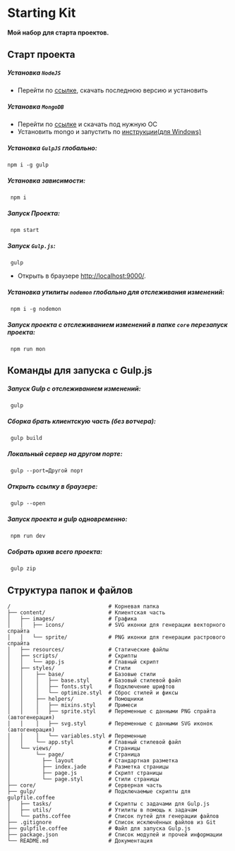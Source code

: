 # Starting Kit
**Мой набор для старта проектов.**

## Старт проекта

##### Установка `NodeJS`

- Перейти по [ссылке](https://nodejs.org/), скачать последнюю версию и установить

##### Установка `MongoDB`

- Перейти по [ссылке](https://www.mongodb.org/downloads#production) и скачать под нужную ОС
- Установить mongo и запустить по [инструкции(для Windows)](https://docs.mongodb.org/manual/tutorial/install-mongodb-on-windows/#install-mongodb)

##### Установка `GulpJS` глобально:
```
npm i -g gulp
```
##### Установка зависимости:
```
 npm i
```
##### Запуск Проекта:
```
 npm start
```
##### Запуск `Gulp.js`:
```
 gulp
```
* Открыть в браузере [http://localhost:9000/](http://localhost:9000/).

##### Установка утилиты `nodemon` глобально для отслеживания изменений:
```
 npm i -g nodemon
```
##### Запуск проекта с отслеживанием изменений в папке `core` перезапуск проекта:
```
 npm run mon
```
## Команды для запуска с Gulp.js

##### Запуск Gulp с отслеживанием изменений:
```
 gulp
```
##### Сборка брать клиентскую часть (без вотчера):
```
 gulp build
```
##### Локальный сервер на другом порте:
```
 gulp --port=Другой порт
```
##### Открыть ссылку в браузерe:
```
 gulp --open
```
##### Запуск проекта и gulp одновременно:
```
 npm run dev
```
##### Собрать архив всего проекта:
```
 gulp zip
```
## Структура папок и файлов
```
/                               # Корневая папка
├── content/                    # Клиентская часть 
│   ├── images/                 # Графика
│   │   ├── icons/              # SVG иконки для генерации векторного спрайта
│   │   └── sprite/             # PNG иконки для генерации растрового спрайта
│   ├── resources/              # Статические файлы
│   ├── scripts/                # Скрипты
│   │   └── app.js              # Главный скрипт
│   ├── styles/                 # Стили
│   │    ├── base/              # Базовые стили
│   │    │   ├── base.styl      # Базовый стилевой файл
│   │    │   ├── fonts.styl     # Подключение шрифтов
│   │    │   └── optimize.styl  # Сброс стилей и фиксы
│   │    ├── helpers/           # Помощники
│   │    │   ├── mixins.styl    # Примеси
│   │    │   ├── sprite.styl    # Переменные с данными PNG спрайта (автогенерация)
│   │    │   ├── svg.styl       # Переменные с данными SVG иконок (автогенерация)
│   │    │   └── variables.styl # Переменные
│   │    └── app.styl           # Главный стилевой файл
│   └── views/                  # Страницы
│        └── page/              # Страница
│          ├── layout           # Стандартная разметка
│          ├── index.jade       # Разметка страницы
│          ├── page.js          # Скрипт страницы
│          └── page.styl        # Стили страницы
├── core/                       # Серверная часть
├── gulp/                       # Подключаемые скрипты для gulpfile.coffee
│   ├── tasks/                  # Скрипты с задачами для Gulp.js
│   ├── utils/                  # Утилиты в помощь к задачам
│   └── paths.coffee            # Список путей для генерации файлов
├── .gitignore                  # Список исключённых файлов из Git
├── gulpfile.coffee             # Файл для запуска Gulp.js
├── package.json                # Список модулей и прочей информации
└── README.md                   # Документация
```
